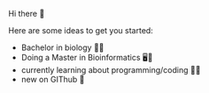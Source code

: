 Hi there 👋

Here are some ideas to get you started:

- Bachelor in biology 🧫🌱
- Doing a Master in Bioinformatics 🖥🧬
- currently learning about programming/coding 💽🧩
- new on GIThub 💬
